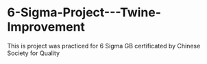 # 6-Sigma-Project---Twine-Improvement
This is project was practiced for 6 Sigma GB certificated by Chinese Society for Quality
